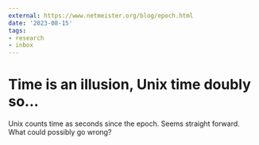 ```yaml
---
external: https://www.netmeister.org/blog/epoch.html
date: '2023-08-15'
tags:
- research
- inbox
---
```


# Time is an illusion, Unix time doubly so...

Unix
counts time as seconds since the epoch. Seems straight
forward. What could possibly go wrong?
